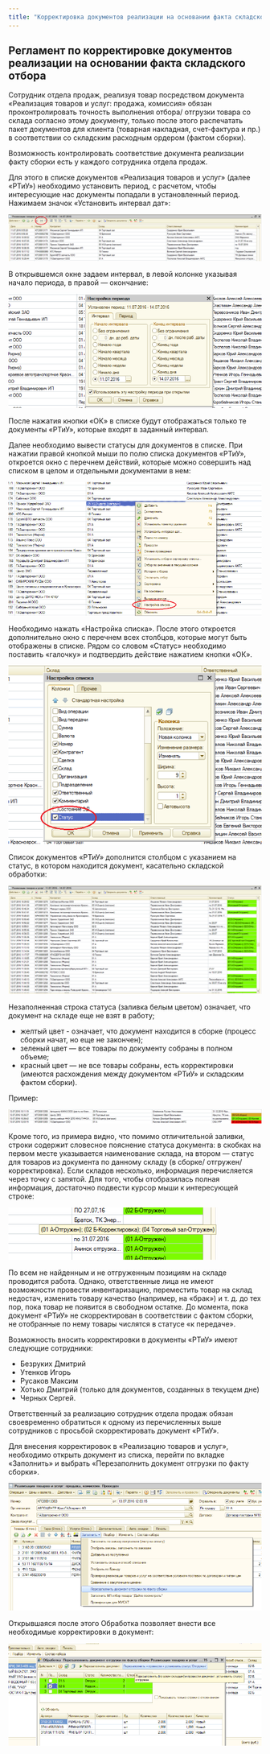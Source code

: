 ```yaml
---
title: "Корректировка документов реализации на основании факта складского отбора в УПП"
---
```


## Регламент по корректировке документов реализации на основании факта складского отбора

Сотрудник отдела продаж, реализуя товар посредством документа «Реализация товаров и услуг: продажа, комиссия» обязан проконтролировать точность выполнения отбора/ отгрузки товара со склада согласно этому документу, только после этого распечатать пакет документов для клиента (товарная накладная, счет-фактура и пр.) в соответствии со складским расходным ордером (фактом сборки).

Возможность контролировать соответствие документа реализации факту сборки есть у каждого сотрудника отдела продаж.

Для этого в списке документов «Реализация товаров и услуг» (далее «РТиУ») необходимо установить период, с расчетом, чтобы интересующие нас документы попадали в установленный период. Нажимаем значок «Установить интервал дат»:

![](UPP/_attach/lu259803uf3q7_tmp_5803a731faa2f95e.png)

В открывшемся окне задаем интервал, в левой колонке указывая начало периода, в правой — окончание:

![](UPP/_attach/lu259803uf3q7_tmp_8cd7d1866288c6b2.png)

После нажатия кнопки «ОК» в списке будут отображаться только те документы «РТиУ», которые входят в заданный интервал.

Далее необходимо вывести статусы для документов в списке. При нажатии правой кнопкой мыши по полю списка документов «РТиУ», откроется окно с перечнем действий, которые можно совершить над списком в целом и отдельными документами в нем:

![](UPP/_attach/lu259803uf3q7_tmp_de36678fd50d1589.png)

Необходимо нажать «Настройка списка». После этого откроется дополнительно окно с перечнем всех столбцов, которые могут быть отображены в списке. Рядом со словом «Статус» необходимо поставить «галочку» и подтвердить действие нажатием кнопки «ОК».

![](UPP/_attach/lu259803uf3q7_tmp_319b3fc848c12954.png)

Список документов «РТиУ» дополнится столбцом с указанием на статус, в котором находится документ, касательно складской обработки:

![](UPP/_attach/lu259803uf3q7_tmp_44b1f23af25c7b8f.png)

Незаполненная строка статуса (заливка белым цветом) означает, что документ на складе еще не взят в работу;

- желтый цвет - означает, что документ находится в сборке (процесс сборки начат, но еще не закончен);
- зеленый цвет — все товары по документу собраны в полном объеме;
- красный цвет — не все товары собраны, есть корректировки (имеются расхождения между документом «РТиУ» и складским фактом сборки).

Пример:

![](UPP/_attach/lu259803uf3q7_tmp_8dce7dcb4293190c.png)

Кроме того, из примера видно, что помимо отличительной заливки, строки содержит словесное пояснение статуса документа: в скобках на первом месте указывается наименование склада, на втором — статус для товаров из документа по данному складу (в сборке/ отгружен/ корректировка). Если складов несколько, информация перечисляется через точку с запятой. Для того, чтобы отобразилась полная информация, достаточно подвести курсор мыши к интересующей строке:

![](UPP/_attach/lu259803uf3q7_tmp_4e7cd12a8d5ae6c7.png)

По всем не найденным и не отгруженным позициям на складе проводится работа. Однако, ответственные лица не имеют возможности провести инвентаризацию, переместить товар на склад недостач, изменить товару качество (например, на «брак») и т. д. до тех пор, пока товар не появится в свободном остатке. До момента, пока документ «РТиУ» не скорректирован в соответствии с фактом сборки, не отобранные по нему товары числятся в статусе «к передаче».

Возможность вносить корректировки в документы «РТиУ» имеют следующие сотрудники:

- Безруких Дмитрий
- Утенков Игорь
- Русаков Максим
- Хотько Дмитрий (только для документов, созданных в текущем дне)
- Черных Сергей.

Ответственный за реализацию сотрудник отдела продаж обязан своевременно обратиться к одному из перечисленных выше сотрудников с просьбой скорректировать документ «РТиУ».

Для внесения корректировок в «Реализацию товаров и услуг», необходимо открыть документ из списка, перейти по вкладке «Заполнить» и выбрать «Перезаполнить документ отгрузки по факту сборки».

![](UPP/_attach/lu259803uf3q7_tmp_e30465bd22b3b37e.png)

Открывшаяся после этого Обработка позволяет внести все необходимые корректировки в документ:

![](UPP/_attach/lu259803uf3q7_tmp_814890c63b4b72ad.png)
